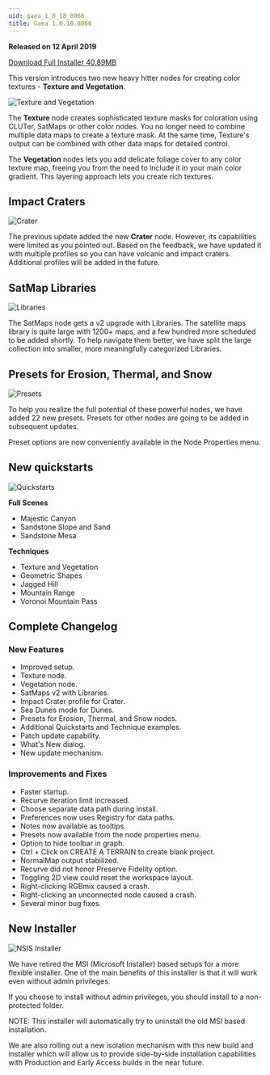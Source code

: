 ```yaml
---
uid: gaea_1_0_18_8066
title: Gaea 1.0.18.8066
---
```



**Released on 12 April 2019**

<a href="https://viridian.quadspinner.com/gaea/Gaea-1.0.18.exe">Download Full Installer 40.89MB</a> <br>


<div class="release-note">

This version introduces two new heavy hitter nodes for creating color textures - **Texture and Vegetation**.

![Texture and Vegetation](http://cdn.quadspinner.com/gaea/changelog/1_0_18/texveg.jpg)

The **Texture** node creates sophisticated texture masks for coloration using CLUTer, SatMaps or other color nodes. You no longer need to combine multiple data maps to create a texture mask. At the same time, Texture's output can be combined with other data maps for detailed control.

The **Vegetation** nodes lets you add delicate foliage cover to any color texture map, freeing you from the need to include it in your main color gradient. This layering approach lets you create rich textures.


## Impact Craters

![Crater](http://cdn.quadspinner.com/gaea/changelog/1_0_18/crater.jpg)

The previous update added the new **Crater** node. However, its capabilities were limited as you pointed out. Based on the feedback, we have updated it with multiple profiles so you can have volcanic and impact craters. Additional profiles will be added in the future.

## SatMap Libraries

![Libraries](http://cdn.quadspinner.com/gaea/changelog/1_0_18/libraries.png)

The SatMaps node gets a v2 upgrade with Libraries. The satellite maps library is quite large with 1200+ maps, and a few hundred more scheduled to be added shortly. To help navigate them better, we have split the large collection into smaller, more meaningfully categorized Libraries.

## Presets for Erosion, Thermal, and Snow

![Presets](http://cdn.quadspinner.com/gaea/changelog/1_0_18/presets.png)

To help you realize the full potential of these powerful nodes, we have added 22 new presets. Presets for other nodes are going to be added in subsequent updates.

Preset options are now conveniently available in the Node Properties menu.

## New quickstarts

![Quickstarts](http://cdn.quadspinner.com/gaea/changelog/1_0_18/quickstart_canyon.jpg)

**Full Scenes**
- Majestic Canyon
- Sandstone Slope and Sand
- Sandstone Mesa

**Techniques**
- Texture and Vegetation
- Geometric Shapes
- Jagged Hill
- Mountain Range
- Voronoi Mountain Pass

## Complete Changelog

### New Features

- Improved setup.
- Texture node.
- Vegetation node.
- SatMaps v2 with Libraries.
- Impact Crater profile for Crater.
- Sea Dunes mode for Dunes.
- Presets for Erosion, Thermal, and Snow nodes.
- Additional Quickstarts and Technique examples.
- Patch update capability.
- What's New dialog.
- New update mechanism.

### Improvements and Fixes

- Faster startup.
- Recurve iteration limit increased.
- Choose separate data path during install.
- Preferences now uses Registry for data paths.
- Notes now available as tooltips.
- Presets now available from the node properties menu.
- Option to hide toolbar in graph.
- Ctrl + Click on CREATE A TERRAIN to create blank project.
- NormalMap output stabilized.
- Recurve did not honor Preserve Fidelity option.
- Toggling 2D view could reset the workspace layout.
- Right-clicking RGBmix caused a crash.
- Right-clicking an unconnected node caused a crash.
- Several minor bug fixes.

## New Installer

![NSIS Installer](http://cdn.quadspinner.com/gaea/changelog/1_0_18/nsis.png)

We have retired the MSI (Microsoft Installer) based setups for a more flexible installer. One of the main benefits of this installer is that it will work even without admin privileges.

If you choose to install without admin privileges, you should install to a non-protected folder.

NOTE: This installer will automatically try to uninstall the old MSI based installation.

We are also rolling out a new isolation mechanism with this new build and installer which will allow us to provide side-by-side installation capabilities with Production and Early Access builds in the near future.
</div>
